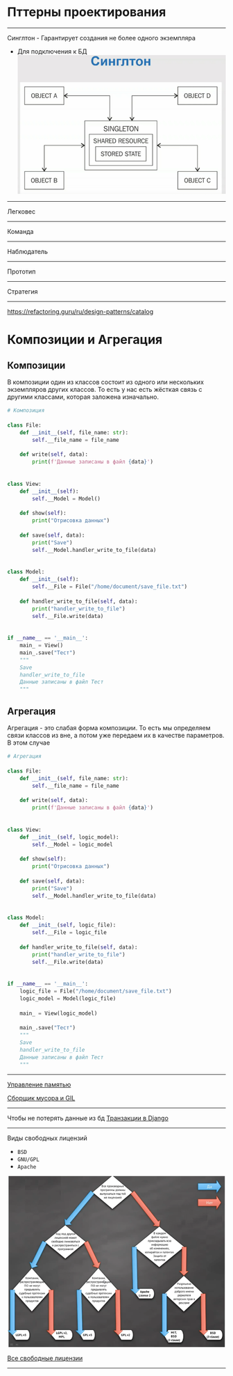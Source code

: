 # Пттерны проектирования

---

Синглтон - Гарантирует создания не более одного экземпляра

- Для подключения к БД
    ![](_attachments/f19eec00ce9a5fad33b4e5a2b83b4320.png)

---

Легковес

---

Команда

---

Наблюдатель

---

Прототип

---

Стратегия

---

https://refactoring.guru/ru/design-patterns/catalog

# Композиции и Агрегация

## Композиции

В композиции один из классов состоит из одного или нескольких экземпляров других классов.
То есть у нас есть жёсткая связь с другими классами, которая заложена изначально.

```python
# Композиция

class File:
	def __init__(self, file_name: str):
		self.__file_name = file_name

	def write(self, data):
		print(f'Данные записаны в файл {data}')


class View:
	def __init__(self):
		self.__Model = Model()

	def show(self):
		print("Отрисовка данных")

	def save(self, data):
		print("Save")
		self.__Model.handler_write_to_file(data)


class Model:
	def __init__(self):
		self.__File = File("/home/document/save_file.txt")

	def handler_write_to_file(self, data):
		print("handler_write_to_file")
		self.__File.write(data)


if __name__ == '__main__':
	main_ = View()
	main_.save("Тест")
	"""
	Save
	handler_write_to_file
	Данные записаны в файл Тест
	"""

```

## Агрегация

Агрегация - это слабая форма композиции. То есть мы определяем связи классов из вне, а потом уже передаем их в качестве параметров. В этом случае

```python
# Агрегация

class File:
	def __init__(self, file_name: str):
		self.__file_name = file_name

	def write(self, data):
		print(f'Данные записаны в файл {data}')


class View:
	def __init__(self, logic_model):
		self.__Model = logic_model

	def show(self):
		print("Отрисовка данных")

	def save(self, data):
		print("Save")
		self.__Model.handler_write_to_file(data)


class Model:
	def __init__(self, logic_file):
		self.__File = logic_file

	def handler_write_to_file(self, data):
		print("handler_write_to_file")
		self.__File.write(data)


if __name__ == '__main__':
	logic_file = File("/home/document/save_file.txt")
	logic_model = Model(logic_file)

	main_ = View(logic_model)

	main_.save("Тест")
	"""
	Save
	handler_write_to_file
	Данные записаны в файл Тест
	"""

```

---

[Управление памятью](https://rushter.com/blog/python-memory-managment/)

[Сборщик мусора и GIL](https://rushter.com/blog/python-garbage-collector/)

---

Чтобы не потерять данные из бд
[Транзакции в Django]()

---

Виды свободных лицензий

- `BSD`
- `GNU/GPL`
- `Apache`


![](_attachments/Pasted%20image%2020211003232926.png)

[Все свободные лицензии](https://opensource.org/licenses/alphabetical)

---
